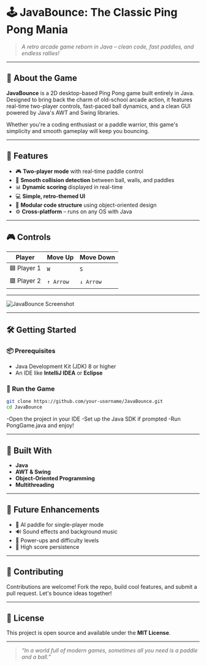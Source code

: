 # 🕹️ JavaBounce: The Classic Ping Pong Mania

> *A retro arcade game reborn in Java – clean code, fast paddles, and endless rallies!*

---

## 🎯 About the Game

**JavaBounce** is a 2D desktop-based Ping Pong game built entirely in Java. Designed to bring back the charm of old-school arcade action, it features real-time two-player controls, fast-paced ball dynamics, and a clean GUI powered by Java's AWT and Swing libraries.

Whether you're a coding enthusiast or a paddle warrior, this game's simplicity and smooth gameplay will keep you bouncing.

---

## 🚀 Features

- 🎮 **Two-player mode** with real-time paddle control
- 🧠 **Smooth collision detection** between ball, walls, and paddles
- 📊 **Dynamic scoring** displayed in real-time
- 💻 **Simple, retro-themed UI**
- 🧩 **Modular code structure** using object-oriented design
- ⚙️ **Cross-platform** – runs on any OS with Java

---

## 🎮 Controls

| Player        | Move Up     | Move Down   |
|---------------|-------------|-------------|
| 🟦 Player 1    | `W`         | `S`         |
| 🟥 Player 2    | `↑ Arrow`   | `↓ Arrow`   |

---

![JavaBounce Screenshot](![image](https://github.com/user-attachments/assets/b4b86616-9dc6-499b-882e-a5ca9d8bece6))

---
## 🛠️ Getting Started

### 📦 Prerequisites

- Java Development Kit (JDK) 8 or higher
- An IDE like **IntelliJ IDEA** or **Eclipse**

### 🧪 Run the Game

```bash
git clone https://github.com/your-username/JavaBounce.git
cd JavaBounce
```
-Open the project in your IDE
-Set up the Java SDK if prompted
-Run PongGame.java and enjoy!

---

## 🔧 Built With

- **Java**
- **AWT & Swing**
- **Object-Oriented Programming**
- **Multithreading**

---

## 🌟 Future Enhancements

- 🤖 AI paddle for single-player mode  
- 🔊 Sound effects and background music  
- 🧨 Power-ups and difficulty levels  
- 💾 High score persistence

---

## 🤝 Contributing

Contributions are welcome! Fork the repo, build cool features, and submit a pull request. Let's bounce ideas together!

---

## 📜 License

This project is open source and available under the **MIT License**.

---

> *“In a world full of modern games, sometimes all you need is a paddle and a ball.”*
